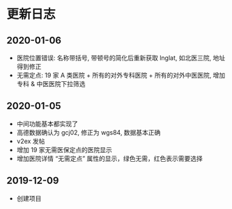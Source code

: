 # 更新日志

## 2020-01-06

- 医院位置错误: 名称带括号, 带顿号的简化后重新获取 lnglat, 如北医三院, 地址得到修正
- 无需定点: 19 家 A 类医院 + 所有的对外专科医院 + 所有的对外中医医院, 增加专科 & 中医医院下拉筛选

## 2020-01-05

- 中间功能基本都实现了
- 高德数据确认为 gcj02, 修正为 wgs84, 数据基本正确
- v2ex 发帖
- 增加 19 家无需医保定点的医院显示
- 增加医院详情 “无需定点” 属性的显示，绿色无需，红色表示需要选择

## 2019-12-09

- 创建项目
